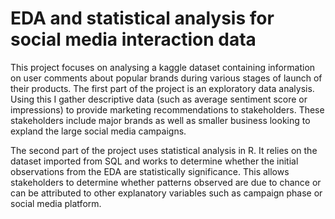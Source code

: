 # EDA and statistical analysis for social media interaction data
This project focuses on analysing a kaggle dataset containing information on user comments about popular brands during various stages of launch of their products. The first part of the project is an exploratory data analysis. Using this I gather descriptive data (such as average sentiment score or impressions) to provide marketing recommendations to stakeholders. These stakeholders include major brands as well as smaller business looking to expland the large social media campaigns. 

The second part of the project uses statistical analysis in R. It relies on the dataset imported from SQL and works to determine whether the initial observations from the EDA are statistically significance. This allows stakeholders to determine whether patterns observed are due to chance or can be attributed to other explanatory variables such as campaign phase or social media platform. 
